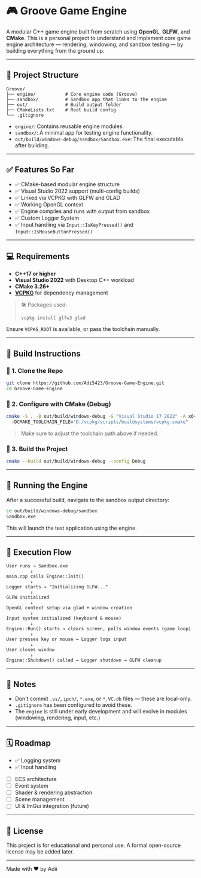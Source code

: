 ﻿# 🎮 Groove Game Engine

A modular C++ game engine built from scratch using **OpenGL**, **GLFW**, and **CMake**. This is a personal project to understand and implement core game engine architecture — rendering, windowing, and sandbox testing — by building everything from the ground up.

---

## 🚧 Project Structure

```
Groove/
├── engine/           # Core engine code (Groove)
├── sandbox/          # Sandbox app that links to the engine
├── out/              # Build output folder
├── CMakeLists.txt    # Root build config
└── .gitignore
```

* `engine/`: Contains reusable engine modules.
* `sandbox/`: A minimal app for testing engine functionality.
* `out/build/windows-debug/sandbox/Sandbox.exe`: The final executable after building.

---

## ✅ Features So Far

* ✅ CMake-based modular engine structure
* ✅ Visual Studio 2022 support (multi-config builds)
* ✅ Linked via VCPKG with GLFW and GLAD
* ✅ Working OpenGL context
* ✅ Engine compiles and runs with output from sandbox
* ✅ Custom Logger System
* ✅ Input handling via `Input::IsKeyPressed()` and `Input::IsMouseButtonPressed()`

---

## 💻 Requirements

* **C++17 or higher**
* **Visual Studio 2022** with Desktop C++ workload
* **CMake 3.26+**
* **[VCPKG](https://github.com/microsoft/vcpkg)** for dependency management

> 🛠️ Packages used:
>
> ```
> vcpkg install glfw3 glad
> ```

Ensure `VCPKG_ROOT` is available, or pass the toolchain manually.

---

## 💠 Build Instructions

### 🔹 1. Clone the Repo

```bash
git clone https://github.com/Adi5423/Groove-Game-Engine.git
cd Groove-Game-Engine
```

### 🔹 2. Configure with CMake (Debug)

```bash
cmake -S . -B out/build/windows-debug -G "Visual Studio 17 2022" -A x64 ^
  -DCMAKE_TOOLCHAIN_FILE="D:/vcpkg/scripts/buildsystems/vcpkg.cmake"
```

> Make sure to adjust the toolchain path above if needed.

### 🔹 3. Build the Project

```bash
cmake --build out/build/windows-debug --config Debug
```

---

## 🧪 Running the Engine

After a successful build, navigate to the sandbox output directory:

```bash
cd out/build/windows-debug/sandbox
Sandbox.exe
```

This will launch the test application using the engine.

---

## 🔁 Execution Flow

```
User runs → Sandbox.exe
         ↓
main.cpp calls Engine::Init()
         ↓
Logger starts → "Initializing GLFW..."
         ↓
GLFW initialized
         ↓
OpenGL context setup via glad + window creation
         ↓
Input system initialized (keyboard & mouse)
         ↓
Engine::Run() starts → clears screen, polls window events (game loop)
         ↓
User presses key or mouse → Logger logs input
         ↓
User closes window
         ↓
Engine::Shutdown() called → Logger shutdown → GLFW cleanup
```

---

## 📌 Notes

* Don't commit `.vs/`, `ipch/`, `*.exe`, or `*.VC.db` files — these are local-only.
* `.gitignore` has been configured to avoid these.
* The `engine` is still under early development and will evolve in modules (windowing, rendering, input, etc.)

---

## 🗓️ Roadmap

* ✅ Logging system
* ✅ Input handling
* [ ] ECS architecture
* [ ] Event system
* [ ] Shader & rendering abstraction
* [ ] Scene management
* [ ] UI & ImGui integration (future)

---

## 📜 License

This project is for educational and personal use. A formal open-source license may be added later.

---

Made with ❤️ by Adii
